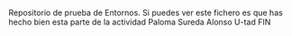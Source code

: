 Repositorio de prueba de Entornos. 
Si puedes ver este fichero es que has hecho bien esta parte de la actividad
Paloma Sureda Alonso U-tad FIN
